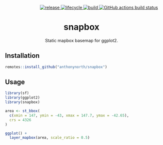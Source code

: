 <p align=
"right">
  <a href="https://github.com/anthonynorth/snapbox/releases/latest">
    <img src="https://img.shields.io/github/v/release/anthonynorth/snapbox?sort=semver&style=flat-square" alt="release">
  </a>
  <a href="https://www.tidyverse.org/lifecycle/#experimental">
    <img src="https://img.shields.io/badge/lifecycle-experimental-orange?style=flat-square" alt="lifecycle" />
  </a>
  <a href="https://travis-ci.com/anthonynorth/snapbox">
    <img src="https://img.shields.io/travis/com/anthonynorth/snapbox?style=flat-square" alt="build">
  </a>
  <a href="https://github.com/anthonynorth/snapbox/actions">
    <img src="https://github.com/anthonynorth/snapbox/workflows/R-CMD-check/badge.svg", alt = "GitHub actions build status">
  </a>
</p>

<h1 align="center">snapbox</h1>

<p align="center">
  Static mapbox basemap for ggplot2.
</p>

## Installation

```r
remotes::install_github("anthonynorth/snapbox")
```

## Usage
```r
library(sf)
library(ggplot2)
library(snapbox)

area <- st_bbox(
  c(xmin = 147, ymin = -43, xmax = 147.7, ymax = -42.65),
  crs = 4326
)

ggplot() +
  layer_mapbox(area, scale_ratio = 0.5)
```
